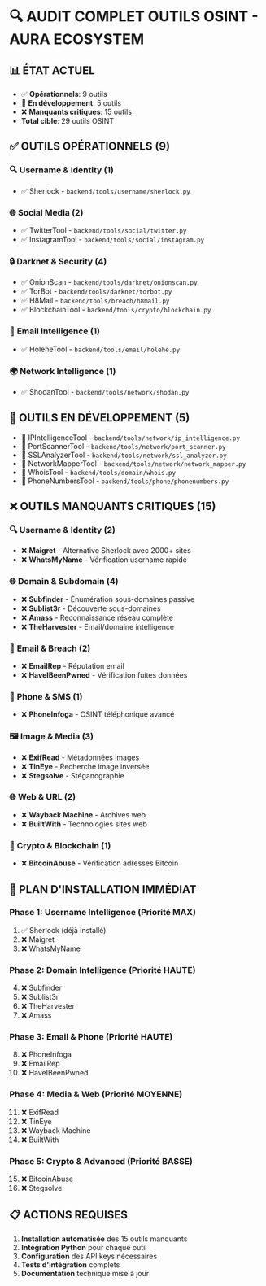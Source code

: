 # 🔍 AUDIT COMPLET OUTILS OSINT - AURA ECOSYSTEM

## 📊 **ÉTAT ACTUEL**
- ✅ **Opérationnels**: 9 outils
- 🔄 **En développement**: 5 outils  
- ❌ **Manquants critiques**: 15 outils
- **Total cible**: 29 outils OSINT

## ✅ **OUTILS OPÉRATIONNELS (9)**

### 🔍 **Username & Identity (1)**
- ✅ Sherlock - `backend/tools/username/sherlock.py`

### 🌐 **Social Media (2)**
- ✅ TwitterTool - `backend/tools/social/twitter.py`
- ✅ InstagramTool - `backend/tools/social/instagram.py`

### 🔒 **Darknet & Security (4)**
- ✅ OnionScan - `backend/tools/darknet/onionscan.py`
- ✅ TorBot - `backend/tools/darknet/torbot.py`
- ✅ H8Mail - `backend/tools/breach/h8mail.py`
- ✅ BlockchainTool - `backend/tools/crypto/blockchain.py`

### 📧 **Email Intelligence (1)**
- ✅ HoleheTool - `backend/tools/email/holehe.py`

### 🌍 **Network Intelligence (1)**
- ✅ ShodanTool - `backend/tools/network/shodan.py`

## 🔄 **OUTILS EN DÉVELOPPEMENT (5)**
- 🔄 IPIntelligenceTool - `backend/tools/network/ip_intelligence.py`
- 🔄 PortScannerTool - `backend/tools/network/port_scanner.py`
- 🔄 SSLAnalyzerTool - `backend/tools/network/ssl_analyzer.py`
- 🔄 NetworkMapperTool - `backend/tools/network/network_mapper.py`
- 🔄 WhoisTool - `backend/tools/domain/whois.py`
- 🔄 PhoneNumbersTool - `backend/tools/phone/phonenumbers.py`

## ❌ **OUTILS MANQUANTS CRITIQUES (15)**

### 🔍 **Username & Identity (2)**
- ❌ **Maigret** - Alternative Sherlock avec 2000+ sites
- ❌ **WhatsMyName** - Vérification username rapide

### 🌐 **Domain & Subdomain (4)**
- ❌ **Subfinder** - Énumération sous-domaines passive
- ❌ **Sublist3r** - Découverte sous-domaines
- ❌ **Amass** - Reconnaissance réseau complète
- ❌ **TheHarvester** - Email/domaine intelligence

### 📧 **Email & Breach (2)**
- ❌ **EmailRep** - Réputation email
- ❌ **HaveIBeenPwned** - Vérification fuites données

### 📱 **Phone & SMS (1)**
- ❌ **PhoneInfoga** - OSINT téléphonique avancé

### 🖼️ **Image & Media (3)**
- ❌ **ExifRead** - Métadonnées images
- ❌ **TinEye** - Recherche image inversée
- ❌ **Stegsolve** - Stéganographie

### 🌐 **Web & URL (2)**
- ❌ **Wayback Machine** - Archives web
- ❌ **BuiltWith** - Technologies sites web

### 🔐 **Crypto & Blockchain (1)**
- ❌ **BitcoinAbuse** - Vérification adresses Bitcoin

## 🚀 **PLAN D'INSTALLATION IMMÉDIAT**

### **Phase 1: Username Intelligence (Priorité MAX)**
1. ✅ Sherlock (déjà installé)
2. ❌ Maigret
3. ❌ WhatsMyName

### **Phase 2: Domain Intelligence (Priorité HAUTE)**
4. ❌ Subfinder
5. ❌ Sublist3r
6. ❌ TheHarvester
7. ❌ Amass

### **Phase 3: Email & Phone (Priorité HAUTE)**
8. ❌ PhoneInfoga
9. ❌ EmailRep
10. ❌ HaveIBeenPwned

### **Phase 4: Media & Web (Priorité MOYENNE)**
11. ❌ ExifRead
12. ❌ TinEye
13. ❌ Wayback Machine
14. ❌ BuiltWith

### **Phase 5: Crypto & Advanced (Priorité BASSE)**
15. ❌ BitcoinAbuse
16. ❌ Stegsolve

## 📋 **ACTIONS REQUISES**
1. **Installation automatisée** des 15 outils manquants
2. **Intégration Python** pour chaque outil
3. **Configuration** des API keys nécessaires
4. **Tests d'intégration** complets
5. **Documentation** technique mise à jour